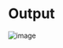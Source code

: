 # Output
![image](https://github.com/priyakumari02/RISC-V-Task-2/assets/77202746/27de62ec-df23-4cd6-b466-ccf8396f2874)
